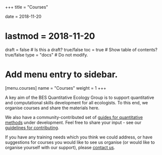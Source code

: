 +++
title = "Courses"

date = 2018-11-20
# lastmod = 2018-11-20

draft = false  # Is this a draft? true/false
toc = true  # Show table of contents? true/false
type = "docs"  # Do not modify.

# Add menu entry to sidebar.
[menu.courses]
  name = "Courses"
  weight = 1
+++

A key aim of the BES Quantitative Ecology Group is to support quantitative and computational skills development for all ecologists. To this end, we organise courses and share the materials here. 

We also have a community-contributed set of [guides for quantitative methods](http://qedoc.wikidot.com) under development. Feel free to share your input - see our [guidelines for contributing](http://qedoc.wikidot.com/wiki:how-to-contribute).

If you have any training needs which you think we could address, or have suggestions for courses you would like to see us organise (or would like to organise yourself with our support), please [contact us](/#contact). 